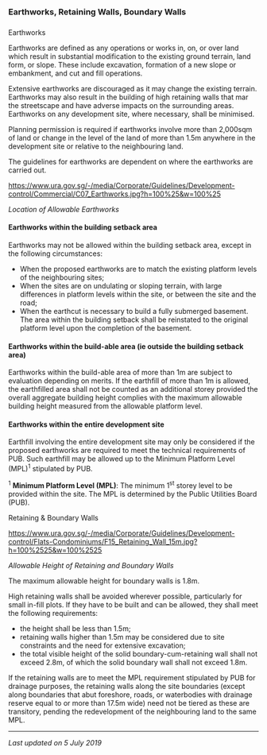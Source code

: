 ### Earthworks, Retaining Walls, Boundary Walls

### 

<a href="#Earthworks" class="collapsible collapsed"
data-toggle="collapse"></a>

Earthworks

Earthworks are defined as any operations or works in, on, or over land
which result in substantial modification to the existing ground terrain,
land form, or slope. These include excavation, formation of a new slope
or embankment, and cut and fill operations.

Extensive earthworks are discouraged as it may change the existing
terrain. Earthworks may also result in the building of high retaining
walls that mar the streetscape and have adverse impacts on the
surrounding areas. Earthworks on any development site, where necessary,
shall be minimised.

Planning permission is required if earthworks involve more than 2,000sqm
of land or change in the level of the land of more than 1.5m anywhere in
the development site or relative to the neighbouring land.

The guidelines for earthworks are dependent on where the earthworks are
carried out.

<https://www.ura.gov.sg/-/media/Corporate/Guidelines/Development-control/Commercial/C07_Earthworks.jpg?h=100%25&w=100%25>

*Location of Allowable Earthworks*

<a href="#Earthworks-Setback" class="collapsible collapsed"
data-parent="#Earthworks1" data-toggle="collapse"></a>

#### Earthworks within the building setback area

Earthworks may not be allowed within the building setback area, except
in the following circumstances:

-   When the proposed earthworks are to match the existing platform
    levels of the neighbouring sites;
-   When the sites are on undulating or sloping terrain, with large
    differences in platform levels within the site, or between the site
    and the road;
-   When the earthcut is necessary to build a fully submerged basement.
    The area within the building setback shall be reinstated to the
    original platform level upon the completion of the basement.

<a href="#Build-able" class="collapsible collapsed"
data-parent="#Earthworks1" data-toggle="collapse"></a>

#### Earthworks within the build-able area (ie outside the building setback area)

Earthworks within the build-able area of more than 1m are subject to
evaluation depending on merits. If the earthfill of more than 1m is
allowed, the earthfilled area shall not be counted as an additional
storey provided the overall aggregate building height complies with the
maximum allowable building height measured from the allowable platform
level.

<a href="#Entire-Site" class="collapsible collapsed"
data-parent="#Earthworks1" data-toggle="collapse"></a>

#### Earthworks within the entire development site

Earthfill involving the entire development site may only be considered
if the proposed earthworks are required to meet the technical
requirements of PUB. Such earthfill may be allowed up to the Minimum
Platform Level (MPL)<sup>1</sup> stipulated by PUB.

<sup>1</sup> **Minimum Platform Level (MPL)**: The minimum
1<sup>st</sup> storey level to be provided within the site. The MPL is
determined by the Public Utilities Board (PUB).

<a href="#Retaining-Boundary-Walls" class="collapsible collapsed"
data-toggle="collapse"></a>

Retaining & Boundary Walls

<https://www.ura.gov.sg/-/media/Corporate/Guidelines/Development-control/Flats-Condominiums/F15_Retaining_Wall_15m.jpg?h=100%2525&w=100%2525>

*Allowable Height of Retaining and Boundary Walls*

The maximum allowable height for boundary walls is 1.8m.

High retaining walls shall be avoided wherever possible, particularly
for small in-fill plots. If they have to be built and can be allowed,
they shall meet the following requirements:

-   the height shall be less than 1.5m;
-   retaining walls higher than 1.5m may be considered due to site
    constraints and the need for extensive excavation;
-   the total visible height of the solid boundary-cum-retaining wall
    shall not exceed 2.8m, of which the solid boundary wall shall not
    exceed 1.8m.

If the retaining walls are to meet the MPL requirement stipulated by PUB
for drainage purposes, the retaining walls along the site boundaries
(except along boundaries that abut foreshore, roads, or waterbodies with
drainage reserve equal to or more than 17.5m wide) need not be tiered as
these are transitory, pending the redevelopment of the neighbouring land
to the same MPL.

------------------------------------------------------------------------

*Last updated on 5 July 2019*
